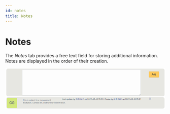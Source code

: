 ```yaml
---
id: notes
title: Notes
---
```


# Notes

The *Notes* tab provides a free text field for storing additional
information. Notes are displayed in the order of their creation.

![View and enter a note](../../assets/modules/tabs/images/notes.png)
